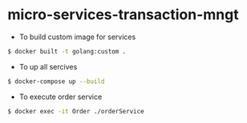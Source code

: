 # micro-services-transaction-mngt
- To build custom image for services 
```sh
$ docker built -t golang:custom .
```
- To up all sercives 
```sh
$ docker-compose up --build
```
- To execute order service
```sh
$ docker exec -it Order ./orderService
```
